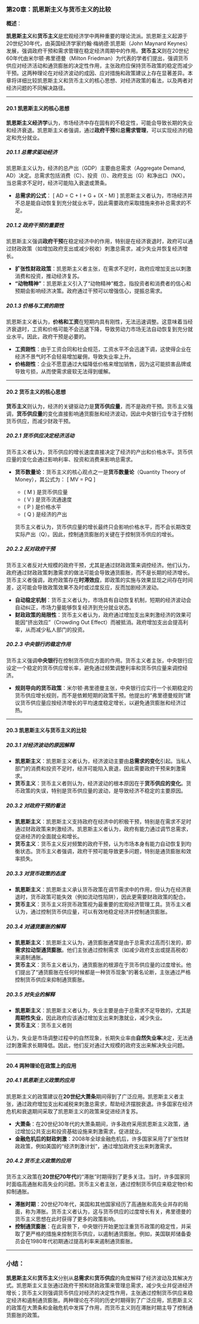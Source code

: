 ### 第20章：凯恩斯主义与货币主义的比较

**概述**：

**凯恩斯主义**和**货币主义**是宏观经济学中两种重要的理论流派。凯恩斯主义起源于20世纪30年代，由英国经济学家约翰·梅纳德·凯恩斯（John Maynard Keynes）发展，强调政府干预和需求管理在稳定经济周期中的作用。**货币主义**则在20世纪60年代由米尔顿·弗里德曼（Milton Friedman）为代表的学者们提出，强调货币供应对经济活动和通货膨胀的决定性作用，主张政府应保持货币政策的稳定而减少干预。这两种理论在对经济波动的成因、应对措施和政策建议上存在显著差异。本章将详细比较凯恩斯主义和货币主义的核心思想、对经济政策的看法，以及两者对经济问题的不同解决路径。

---

#### 20.1 **凯恩斯主义的核心思想**

**凯恩斯主义经济学**认为，市场经济中存在固有的不稳定性，可能会导致长期的失业和经济衰退。凯恩斯主义者强调，通过**政府干预**和**总需求管理**，可以实现经济的稳定和充分就业。

##### 20.1.1 **总需求驱动经济**

凯恩斯主义认为，经济的总产出（GDP）主要由总需求（Aggregate Demand, AD）决定。总需求包括消费（C）、投资（I）、政府支出（G）和净出口（NX）。当总需求不足时，经济可能陷入衰退或萧条。

- **总需求的公式**：
  \[
  AD = C + I + G + (X - M)
  \]
  凯恩斯主义者认为，市场经济并不总是能自动恢复到充分就业水平，因此需要政府采取措施来弥补总需求的不足。

##### 20.1.2 **政府干预的重要性**

凯恩斯主义强调**政府干预**在稳定经济中的作用，特别是在经济衰退时，政府可以通过财政政策（如增加政府支出或减少税收）刺激总需求，减少失业并恢复经济增长。

- **扩张性财政政策**：凯恩斯主义者主张，在需求不足时，政府应增加支出以刺激消费和投资，推动经济复苏。
- **“动物精神”**：凯恩斯主义引入了“动物精神”概念，指投资者和消费者的信心和预期会影响经济决策。政府通过干预可以增强信心，提振总需求。

##### 20.1.3 **价格与工资的刚性**

凯恩斯主义者认为，**价格和工资**在短期内具有刚性，无法迅速调整。这意味着当经济衰退时，工资和价格可能不会迅速下降，导致劳动力市场无法自动恢复到充分就业水平。因此，政府干预是必要的。

- **工资刚性**：由于工资合同和社会规范，工资水平不会迅速下调，这使得企业在经济不景气时不会轻易增加雇佣，导致失业率上升。
- **价格刚性**：企业不愿意通过大幅降低价格来增加销售，因为这可能损害品牌或导致亏损，从而使需求疲软无法得到缓解。

---

#### 20.2 **货币主义的核心思想**

**货币主义**则认为，经济的关键驱动力是**货币供应量**，而不是政府干预。货币主义强调，**货币供应量**的变化直接影响通货膨胀和经济波动，因此中央银行应专注于控制货币供应，而减少财政干预。

##### 20.2.1 **货币供应决定经济活动**

货币主义者认为，货币供应的增长速度直接决定了经济的产出和价格水平。货币供应量的变化会通过影响利率、投资和消费来影响总需求。

- **货币数量论**：货币主义的核心观点之一是**货币数量论**（Quantity Theory of Money），其公式为：
  \[
  MV = PQ
  \]
  - \( M \) 是货币供应量
  - \( V \) 是货币流通速度
  - \( P \) 是价格水平
  - \( Q \) 是经济的产出

  货币主义者认为，货币供应量的增长最终只会影响价格水平，而不会长期改变实际产出（Q）。因此，控制通货膨胀的关键在于控制货币供应的增长。

##### 20.2.2 **反对政府干预**

货币主义者反对大规模的政府干预，尤其是通过财政政策来调控经济。他们认为，政府通过财政政策刺激需求的做法可能会导致通货膨胀，而不是长期的经济增长。货币主义者强调，政府政策存在**时滞效应**，即政策的实施与效果显现之间存在时间差，这可能会导致政策效果不及时或过度反应，反而加剧经济波动。

- **自动稳定机制**：货币主义者认为，市场具有自动恢复机制，短期的经济波动会自动纠正，市场力量能够恢复经济到充分就业状态。
- **财政政策的局限性**：货币主义者认为，政府通过增加支出来刺激经济的效果可能因“挤出效应”（Crowding Out Effect）而被抵消。政府增加支出会提高利率，从而减少私人部门的投资。

##### 20.2.3 **中央银行的稳定作用**

货币主义强调**中央银行**在控制货币供应方面的作用。货币主义者主张，中央银行应设定一个稳定的货币供应增长率，避免通过频繁调整利率和货币供应量来调控经济。

- **规则导向的货币政策**：米尔顿·弗里德曼主张，中央银行应实行一个长期稳定的货币供应增长规则，而不是依赖短期的政策干预。他提出的“弗里德曼规则”建议货币供应量应按经济增长的平均速度稳定增长，以避免通货膨胀和经济过热。

---

#### 20.3 **凯恩斯主义与货币主义的比较**

##### 20.3.1 **对经济波动的原因解释**

- **凯恩斯主义**：凯恩斯主义者认为，经济波动主要由**总需求的变化**引起。当私人部门的消费和投资不足时，经济可能陷入衰退，因此需要政府干预来刺激需求。
- **货币主义**：货币主义者则认为，经济波动的根本原因在于**货币供应的变化**。货币政策的失误，特别是货币供应量的波动，是导致经济不稳定的主要原因。

##### 20.3.2 **对政府干预的看法**

- **凯恩斯主义**：凯恩斯主义支持政府在经济中的积极干预，特别是在需求不足时通过财政政策来刺激经济。凯恩斯主义者认为，政府有能力通过调节总需求，促进经济的全面就业和增长。
- **货币主义**：货币主义反对频繁的政府干预，认为市场本身有能力自动恢复到均衡状态。货币主义者强调，政府干预可能导致更多问题，特别是通货膨胀和效率损失。

##### 20.3.3 **对货币政策的态度**

- **凯恩斯主义**：凯恩斯主义承认货币政策在调节需求中的作用，但认为在经济衰退时，货币政策可能失效（例如流动性陷阱），因此更需要财政政策的配合。
- **货币主义**：货币主义将货币政策视为最重要的宏观经济管理工具。货币主义者认为，通过控制货币供应量，可以有效地稳定经济并控制通货膨胀。

##### 20.3.4 **对通货膨胀的解释**

- **凯恩斯主义**：凯恩斯主义认为，通货膨胀通常是由于总需求过高而引发的，即**需求拉动型通货膨胀**。他们主张通过控制需求（如减少政府支出或提高税收）来遏制通胀。
- **货币主义**：货币主义者认为，通货膨胀的根源在于货币供应量的过度增长。他们提出了“通货膨胀在任何时候都是一种货币现象”的著名论断，主张通过严格控制货币供应来抑制通货膨胀。

##### 20.3.5 **对失业的解释**

- **凯恩斯主义**：凯恩斯主义者认为，失业主要是由于总需求不足导致的，尤其是**周期性失业**，因此政府应该通过增加支出来刺激就业，减少失业。
- **货币主义**：货币主义者则

认为，失业是市场调整过程中的自然现象，长期失业率由**自然失业率**决定，无法通过刺激需求长期降低。因此，他们反对通过大规模的政府支出来解决失业问题。

---

#### 20.4 **两种理论在政策上的应用**

##### 20.4.1 **凯恩斯主义政策的应用**

凯恩斯主义的政策建议在**20世纪大萧条**期间得到了广泛应用。凯恩斯主义者主张，通过政府增加支出和减税来刺激总需求，帮助经济摆脱衰退。许多国家在经济危机和衰退期间采取了凯恩斯主义的政策来促进经济复苏。

- **大萧条**：在20世纪30年代的大萧条期间，许多政府采用凯恩斯主义政策，通过增加公共支出和投资基础设施来刺激需求，促进就业。
- **金融危机后的财政刺激**：2008年全球金融危机后，许多国家采用了扩张性财政政策，例如美国的“经济刺激计划”，通过增加政府支出来刺激需求。

##### 20.4.2 **货币主义政策的应用**

货币主义政策在**20世纪70年代**的“滞胀”时期得到了更多关注。当时，许多国家同时面临高通胀和高失业的问题。货币主义者主张，通过控制货币供应来稳定物价和抑制通胀。

- **滞胀时期**：20世纪70年代，美国和其他国家经历了高通胀和高失业并存的局面，称为滞胀。货币主义者认为，这与货币供应的过度增长有关，弗里德曼的货币主义思想在此时获得了更多的政策影响。
- **控制通货膨胀**：在此背景下，中央银行开始更加注重货币政策的稳定性，并采取了更严格的措施来控制货币供应，以遏制通货膨胀。例如，美国联邦储备委员会在1980年代初期通过提高利率来遏制通货膨胀。

---

### 小结：

**凯恩斯主义**和**货币主义**分别从**总需求**和**货币供应**的角度解释了经济波动及其解决方式。凯恩斯主义主张通过政府干预和财政政策来管理总需求，减少失业并促进经济增长；货币主义则强调货币供应对经济的决定性作用，主张通过控制货币供应来稳定经济和遏制通货膨胀。两种理论在不同的历史时期得到了广泛应用，凯恩斯主义的政策在大萧条和金融危机中发挥了作用，而货币主义则在滞胀时期主导了控制通货膨胀的政策。
